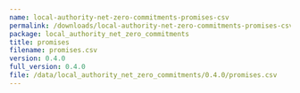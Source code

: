 ```yaml
---
name: local-authority-net-zero-commitments-promises-csv
permalink: /downloads/local-authority-net-zero-commitments-promises-csv/0_4_0
package: local_authority_net_zero_commitments
title: promises
filename: promises.csv
version: 0.4.0
full_version: 0.4.0
file: /data/local_authority_net_zero_commitments/0.4.0/promises.csv
---
```

